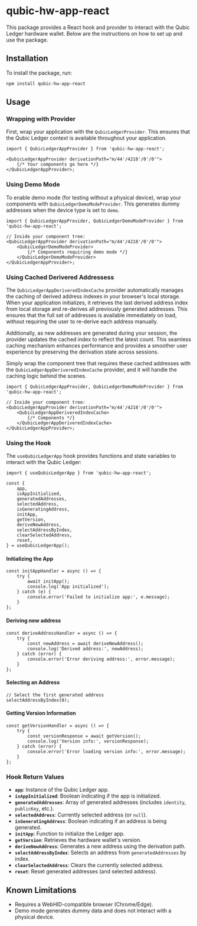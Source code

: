 # qubic-hw-app-react

This package provides a React hook and provider to interact with the Qubic Ledger hardware wallet. Below are the instructions on how to set up and use the package.

## Installation

To install the package, run:

```bash
npm install qubic-hw-app-react
```

## Usage

### Wrapping with Provider

First, wrap your application with the `QubicLedgerProvider`. This ensures that the Qubic Ledger context is available throughout your application.

```tsx
import { QubicLedgerAppProvider } from 'qubic-hw-app-react';

<QubicLedgerAppProvider derivationPath="m/44'/4218'/0'/0'">
    {/* Your components go here */}
</QubicLedgerAppProvider>;
```

### Using Demo Mode

To enable demo mode (for testing without a physical device), wrap your components with `QubicLedgerDemoModeProvider`. This generates dummy addresses when the device type is set to `demo`.

```tsx
import { QubicLedgerAppProvider, QubicLedgerDemoModeProvider } from 'qubic-hw-app-react';

// Inside your component tree:
<QubicLedgerAppProvider derivationPath="m/44'/4218'/0'/0'">
    <QubicLedgerDemoModeProvider>
        {/* Components requiring demo mode */}
    </QubicLedgerDemoModeProvider>
</QubicLedgerAppProvider>;
```

### Using Cached Derivered Addressess

The `QubicLedgerAppDeriveredIndexCache` provider automatically manages the caching of derived address indexes in your browser's local storage. When your application initializes, it retrieves the last derived address index from local storage and re-derives all previously generated addresses. This ensures that the full set of addresses is available immediately on load, without requiring the user to re-derive each address manually.

Additionally, as new addresses are generated during your session, the provider updates the cached index to reflect the latest count. This seamless caching mechanism enhances performance and provides a smoother user experience by preserving the derivation state across sessions.

Simply wrap the component tree that requires these cached addresses with the `QubicLedgerAppDeriveredIndexCache` provider, and it will handle the caching logic behind the scenes.

```tsx
import { QubicLedgerAppProvider, QubicLedgerDemoModeProvider } from 'qubic-hw-app-react';

// Inside your component tree:
<QubicLedgerAppProvider derivationPath="m/44'/4218'/0'/0'">
    <QubicLedgerAppDeriveredIndexCache>
        {/* Components */}
    </QubicLedgerAppDeriveredIndexCache>
</QubicLedgerAppProvider>;
```

### Using the Hook

The `useQubicLedgerApp` hook provides functions and state variables to interact with the Qubic Ledger:

```tsx
import { useQubicLedgerApp } from 'qubic-hw-app-react';

const {
    app,
    isAppInitialized,
    generatedAddresses,
    selectedAddress,
    isGeneratingAddress,
    initApp,
    getVersion,
    deriveNewAddress,
    selectAddressByIndex,
    clearSelectedAddress,
    reset,
} = useQubicLedgerApp();
```

#### Initializing the App

```tsx
const initAppHandler = async () => {
    try {
        await initApp();
        console.log('App initialized');
    } catch (e) {
        console.error('Failed to initialize app:', e.message);
    }
};
```

#### Deriving new address

```tsx
const deriveAddressHandler = async () => {
    try {
        const newAddress = await deriveNewAddress();
        console.log('Derived address:', newAddress);
    } catch (error) {
        console.error('Error deriving address:', error.message);
    }
};
```

#### Selecting an Address

```tsx
// Select the first generated address
selectAddressByIndex(0);
```

#### Getting Version Information

```tsx
const getVersionHandler = async () => {
    try {
        const versionResponse = await getVersion();
        console.log('Version info:', versionResponse);
    } catch (error) {
        console.error('Error loading version info:', error.message);
    }
};
```

### Hook Return Values

-   **`app`**: Instance of the Qubic Ledger app.
-   **`isAppInitialized`**: Boolean indicating if the app is initialized.
-   **`generatedAddresses`**: Array of generated addresses (includes `identity`, `publicKey`, etc.).
-   **`selectedAddress`**: Currently selected address (or `null`).
-   **`isGeneratingAddress`**: Boolean indicating if an address is being generated.
-   **`initApp`**: Function to initialize the Ledger app.
-   **`getVersion`**: Retrieves the hardware wallet's version.
-   **`deriveNewAddress`**: Generates a new address using the derivation path.
-   **`selectAddressByIndex`**: Selects an address from `generatedAddresses` by index.
-   **`clearSelectedAddress`**: Clears the currently selected address.
-   **`reset`**: Reset generated addresses (and selected address).

## Known Limitations

-   Requires a WebHID-compatible browser (Chrome/Edge).
-   Demo mode generates dummy data and does not interact with a physical device.
